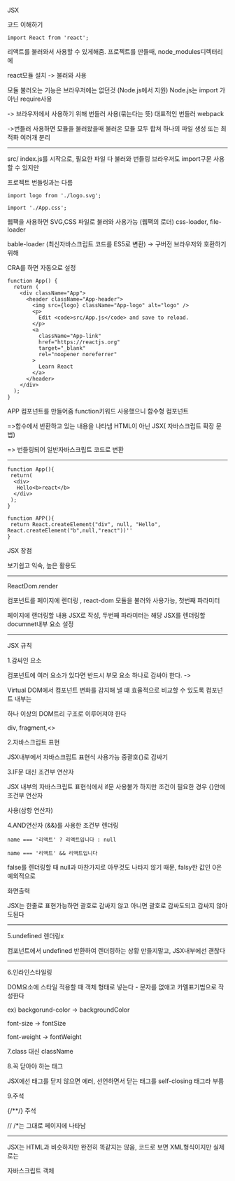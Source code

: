 JSX

코드 이해하기



```
import React from 'react';
```

리액트를 불러와서 사용할 수 있게해줌. 프로젝트를 만들때, node_modules디렉터리에

react모듈 설치 -> 불러와 사용



모듈 불러오는 기능은 브라우저에는 없던것 (Node.js에서 지원) Node.js는 import 가 아닌 require사용

-> 브라우저에서 사용하기 위해 번들러 사용(묶는다는 뜻) 대표적인 번들러 webpack

->번들러 사용하면 모듈을 불러왔을때 불러온 모듈 모두 합쳐 하나의 파일 생성 또는 최적화 여러개 분리

---

src/ index.js를 시작으로, 필요한 파일 다 불러와 번들링 브라우저도 import구문 사용할 수 있지만

프로젝트 번들링과는 다름

```
import logo from './logo.svg';

import './App.css';
```

웹팩을 사용하면 SVG,CSS 파일로 불러와 사용가능 (웹팩의 로더) css-loader, file-loader

bable-loader (최신자바스크립트 코드를 ES5로 변환) -> 구버전 브라우저와 호환하기 위해

CRA를 하면 자동으로 설정



```
function App() {
  return (
    <div className="App">
      <header className="App-header">
        <img src={logo} className="App-logo" alt="logo" />
        <p>
          Edit <code>src/App.js</code> and save to reload.
        </p>
        <a
          className="App-link"
          href="https://reactjs.org"
          target="_blank"
          rel="noopener noreferrer"
        >
          Learn React
        </a>
      </header>
    </div>
  );
}
```

APP 컴포넌트를 만들어줌 function키워드 사용했으니 함수형 컴포넌트

=>함수에서 반환하고 있는 내용을 나타냄 HTML이 아닌 JSX( 자바스크립트 확장 문법)

=> 번들링되어 일반자바스크립트 코드로 변환

---

```
function App(){
 return(
  <div>
   Hello<b>react</b>
  </div>
 );
}
```

```
function APP(){
 return React.createElement("div", null, "Hello", React.createElement("b",null,"react"))''
}
```



JSX 장점

보기쉽고 익숙, 높은 활용도

---

ReactDom.render

컴포넌트를 페이지에 렌더링 , react-dom 모듈을 불러와 사용가능, 첫번째 파라미터

페이지에 랜더링할 내용 JSX로 작성, 두번째 파라미터는 해당 JSX를 렌더링할 documnet내부 요소 설정

---

JSX 규칙

1.감싸인 요소

컴포넌트에 여러 요소가 있다면 반드시 부모 요소 하나로 감싸야 한다. ->

Virtual DOM에서 컴포넌트 변화를 감지해 낼 떄 효율적으로 비교할 수 있도록 컴포넌트 내부는

하나 이상의 DOM트리 구조로 이루어져야 한다

div, fragment,<>

2.자바스크립트 표현

JSX내부에서 자바스크립트 표현식 사용가능 중괄호{}로 감싸기

3.IF문 대신 조건부 연산자

JSX 내부의 자바스크립트 표현식에서 if문 사용불가 하지만 조건이 필요한 경우 {}안에 조건부 연산자

사용(삼항 연산자)

4.AND연산자 (&&)를 사용한 조건부 렌더링

```
name === '리액트' ? 리액트입니다 : null
```

```
name === '리액트' && 리액트입니다
```

false를 렌더링할 때 null과 마찬가지로 아무것도 나타지 않기 때문, falsy한 값인 0은 예외적으로

화면출력

JSX는 한줄로 표현가능하면 괄호로 감싸지 않고 아니면 괄호로 감싸도되고 감싸지 않아도된다

---

5.undefined 렌더링x

컴포넌트에서 undefined 반환하여 렌더링하는 상황 만들지말고, JSX내부에선 괜찮다

---

6.인라인스타일링

DOM요소에 스타일 적용할 때 객체 형태로 넣는다 - 문자를 없애고 카멜표기법으로 작성한다

ex) backgorund-color -> backgroundColor

font-size -> fontSize

font-weight  -> fontWeight

7.class 대신 className

8.꼭 닫아야 하는 태그

JSX에선 태그를 닫지 않으면 에러, 선언하면서 닫는 태그를 self-closing 태그라 부름

9.주석

{/**/} 주석

// /*는 그대로 페이지에 나타남

---

JSX는 HTML과 비슷하지만 완전히 똑같지는 않음, 코드로 보면 XML형식이지만 실제로는

자바스크립트 객체